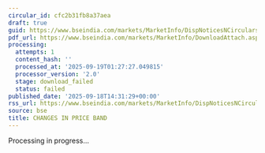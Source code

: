 ```yaml
---
circular_id: cfc2b31fb8a37aea
draft: true
guid: https://www.bseindia.com/markets/MarketInfo/DispNoticesNCirculars.aspx?Noticeid={B2B28BA2-6A9C-42F7-8820-6FF3D5FBC111}&noticeno=20250918-55&dt=09/18/2025&icount=55&totcount=63&flag=0
pdf_url: https://www.bseindia.com/markets/MarketInfo/DownloadAttach.aspx?id=20250918-55&attachedId=
processing:
  attempts: 1
  content_hash: ''
  processed_at: '2025-09-19T01:27:27.049815'
  processor_version: '2.0'
  stage: download_failed
  status: failed
published_date: '2025-09-18T14:31:29+00:00'
rss_url: https://www.bseindia.com/markets/MarketInfo/DispNoticesNCirculars.aspx?Noticeid={B2B28BA2-6A9C-42F7-8820-6FF3D5FBC111}&noticeno=20250918-55&dt=09/18/2025&icount=55&totcount=63&flag=0
source: bse
title: CHANGES IN PRICE BAND
---
```


Processing in progress...